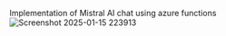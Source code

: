 Implementation of Mistral AI chat using azure functions<br>
![Screenshot 2025-01-15 223913](https://github.com/user-attachments/assets/1388fe5c-34bf-4b60-b402-bde1342749bc)

